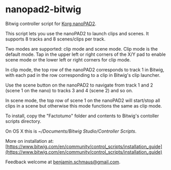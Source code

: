 # nanopad2-bitwig
Bitwig controller script for [Korg nanoPAD2](http://www.korg.com/us/products/controllers/nanopad2/).

This script lets you use the nanoPAD2 to launch clips and scenes.
It supports 8 tracks and 8 scenes/clips per track.

Two modes are supported: clip mode and scene mode.  Clip mode is the default
mode.  Tap in the upper left or right corners of the X/Y pad to enable scene
mode or the lower left or right corners for clip mode.

In clip mode, the top row of the nanoPAD2 corresponds to track 1 in Bitwig,
with each pad in the row corresponding to a clip in Bitwig's clip launcher.

Use the scene button on the nanoPAD2 to navigate from track 1 and 2 (scene 1
on the nano) to tracks 3 and 4 (scene 2) and so on.

In scene mode, the top row of scene 1 on the nanoPAD2 will start/stop all
clips in a scene but otherwise this mode functions the same as clip mode.

To install, copy the "Factotumo" folder and contents to Bitwig's contoller
scripts directory.

On OS X this is *~/Documents/Bitwig Studio/Controller Scripts*.

More on installation at: [https://www.bitwig.com/en/community/control_scripts/installation_guide](https://www.bitwig.com/en/community/control_scripts/installation_guide)

Feedback welcome at benjamin.schmaus@gmail.com.
